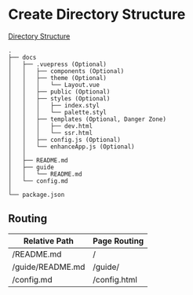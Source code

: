 # Create Directory Structure
[Directory Structure](https://vuepress.vuejs.org/guide/directory-structure.html#default-page-routing)
````
.
├── docs
│   ├── .vuepress (Optional)
│   │   ├── components (Optional)
│   │   ├── theme (Optional)
│   │   │   └── Layout.vue
│   │   ├── public (Optional)
│   │   ├── styles (Optional)
│   │   │   ├── index.styl
│   │   │   └── palette.styl
│   │   ├── templates (Optional, Danger Zone)
│   │   │   ├── dev.html
│   │   │   └── ssr.html
│   │   ├── config.js (Optional)
│   │   └── enhanceApp.js (Optional)
│   │ 
│   ├── README.md
│   ├── guide
│   │   └── README.md
│   └── config.md
│ 
└── package.json

````
## Routing
| Relative Path    | Page Routing |
| ----------       | --------     |
| /README.md       | /            |
| /guide/README.md | /guide/      |
| /config.md       | /config.html |

